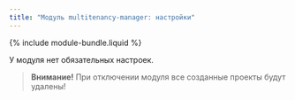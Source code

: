 ```yaml
---
title: "Модуль multitenancy-manager: настройки"
---
```


{% include module-bundle.liquid %}

У модуля нет обязательных настроек.

> **Внимание!** При отключении модуля все созданные проекты будут удалены!
